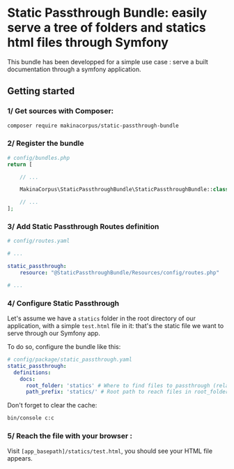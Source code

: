 # Static Passthrough Bundle: easily serve a tree of folders and statics html files through Symfony

This bundle has been developped for a simple use case : serve a built documentation through a symfony application.

## Getting started

### 1/ Get sources with Composer:

```sh
composer require makinacorpus/static-passthrough-bundle
```

### 2/ Register the bundle

```php
# config/bundles.php
return [

    // ...

    MakinaCorpus\StaticPassthroughBundle\StaticPassthroughBundle::class => ['all' => true],

    // ...
];
```

### 3/ Add Static Passthrough Routes definition

```yaml
# config/routes.yaml

# ...

static_passthrough:
    resource: "@StaticPassthroughBundle/Resources/config/routes.php"

# ...

```

### 4/ Configure Static Passthrough

Let's assume we have a `statics` folder in the root directory of our application, with a simple `test.html` file in it:
that's the static file we want to serve through our Symfony app.

To do so, configure the bundle like this:

```yaml
# config/package/static_passthrough.yaml
static_passthrough:
  definitions:
    docs:
      root_folder: 'statics' # Where to find files to passthrough (relative to %kernel.project_dir%)
      path_prefix: 'statics/' # Root path to reach files in root_folder
```

Don't forget to clear the cache:

```sh
bin/console c:c
```

### 5/ Reach the file with your browser :

Visit `[app_basepath]/statics/test.html`, you should see your HTML file appears.
